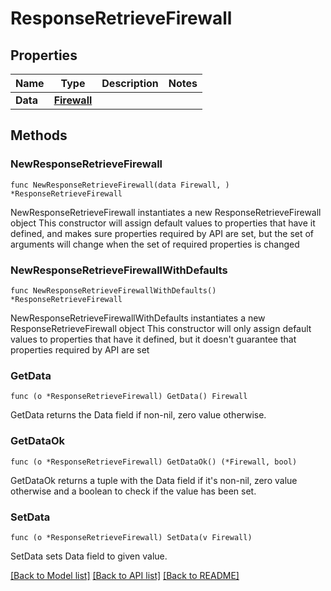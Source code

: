 # ResponseRetrieveFirewall

## Properties

Name | Type | Description | Notes
------------ | ------------- | ------------- | -------------
**Data** | [**Firewall**](Firewall.md) |  | 

## Methods

### NewResponseRetrieveFirewall

`func NewResponseRetrieveFirewall(data Firewall, ) *ResponseRetrieveFirewall`

NewResponseRetrieveFirewall instantiates a new ResponseRetrieveFirewall object
This constructor will assign default values to properties that have it defined,
and makes sure properties required by API are set, but the set of arguments
will change when the set of required properties is changed

### NewResponseRetrieveFirewallWithDefaults

`func NewResponseRetrieveFirewallWithDefaults() *ResponseRetrieveFirewall`

NewResponseRetrieveFirewallWithDefaults instantiates a new ResponseRetrieveFirewall object
This constructor will only assign default values to properties that have it defined,
but it doesn't guarantee that properties required by API are set

### GetData

`func (o *ResponseRetrieveFirewall) GetData() Firewall`

GetData returns the Data field if non-nil, zero value otherwise.

### GetDataOk

`func (o *ResponseRetrieveFirewall) GetDataOk() (*Firewall, bool)`

GetDataOk returns a tuple with the Data field if it's non-nil, zero value otherwise
and a boolean to check if the value has been set.

### SetData

`func (o *ResponseRetrieveFirewall) SetData(v Firewall)`

SetData sets Data field to given value.



[[Back to Model list]](../README.md#documentation-for-models) [[Back to API list]](../README.md#documentation-for-api-endpoints) [[Back to README]](../README.md)


